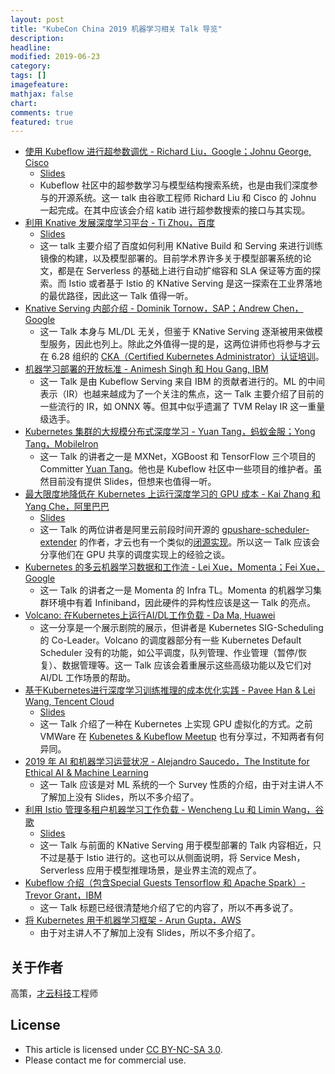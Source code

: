 ```yaml
---
layout: post
title: "KubeCon China 2019 机器学习相关 Talk 导览"
description: 
headline:
modified: 2019-06-23
category: 
tags: []
imagefeature:
mathjax: false
chart:
comments: true
featured: true
---
```


- [使用 Kubeflow 进行超参数调优 - Richard Liu，Google；Johnu George, Cisco](https://kccncosschn19chi.sched.com/event/NrZi/zhi-kubeflow-mao-chan-yun-hoy-richard-liudaelsgoogledaehjohnu-george-cisco?iframe=no&w=100%&sidebar=yes&bg=no)
    - [Slides](https://static.sched.com/hosted_files/kccncosschn19chi/9d/Hyperparameter%20Tuning%20in%20Kubeflow.pdf)
    - Kubeflow 社区中的超参数学习与模型结构搜索系统，也是由我们深度参与的开源系统。这一 talk 由谷歌工程师 Richard Liu 和 Cisco 的 Johnu 一起完成。在其中应该会介绍 katib 进行超参数搜索的接口与其实现。
- [利用 Knative 发展深度学习平台 - Ti Zhou，百度](https://kccncosschn19chi.sched.com/event/NrdC/zhi-knative-ti-zhoudaelskou?iframe=no&w=100%&sidebar=yes&bg=no)
    - [Slides](https://static.sched.com/hosted_files/kccncosschn19chi/5d/TiZhou-KubeCon-China-2019-V2.pdf)
    - 这一 talk 主要介绍了百度如何利用 KNative Build 和 Serving 来进行训练镜像的构建，以及模型部署的。目前学术界许多关于模型部署系统的论文，都是在 Serverless 的基础上进行自动扩缩容和 SLA 保证等方面的探索。而 Istio 或者基于 Istio 的 KNative Serving 是这一探索在工业界落地的最优路径，因此这一 Talk 值得一听。
- [Knative Serving 内部介绍 - Dominik Tornow，SAP；Andrew Chen，Google](https://kccncosschn19chi.sched.com/event/NrZZ/knative-serving-zhu-tao-dominik-tornowdaelssapdaehandrew-chendaelsgoogle?iframe=no&w=100%&sidebar=yes&bg=no)
    - 这一 Talk 本身与 ML/DL 无关，但鉴于 KNative Serving 逐渐被用来做模型服务，因此也列上。除此之外值得一提的是，这两位讲师也将参与才云在 6.28 组织的 [CKA（Certified Kubernetes Administrator）认证培训](https://www.huodongxing.com/event/5494884686811)。
- [机器学习部署的开放标准 - Animesh Singh 和 Hou Gang, IBM](https://kccncosschn19chi.sched.com/event/Nrk7/jzhu-ya-zha-animesh-singh-re-hou-gang-ibm?iframe=no&w=100%&sidebar=yes&bg=no)
    - 这一 Talk 是由 Kubeflow Serving 来自 IBM 的贡献者进行的。ML 的中间表示（IR）也越来越成为了一个关注的焦点，这一 Talk 主要介绍了目前的一些流行的 IR，如 ONNX 等。但其中似乎遗漏了 TVM Relay IR 这一重量级选手。
- [Kubernetes 集群的大规模分布式深度学习 - Yuan Tang，蚂蚁金服；Yong Tang，MobileIron](https://kccncosschn19chi.sched.com/event/Nrcc/kubernetes-zhong-shi-zha-mao-yuan-tangdaelskuang-yan-shu-daehyong-tangdaelsmobileiron?iframe=no&w=100%&sidebar=yes&bg=no)
    - 这一 Talk 的讲者之一是 MXNet，XGBoost 和 TensorFlow 三个项目的 Committer [Yuan Tang](https://github.com/terrytangyuan)。他也是 Kubeflow 社区中一些项目的维护者。虽然目前没有提供 Slides，但想来也值得一听。
- [最大限度地降低在 Kubernetes 上运行深度学习的 GPU 成本 - Kai Zhang 和 Yang Che，阿里巴巴](https://kccncosschn19chi.sched.com/event/Nree/zha-picodu-nano-kubernetes-ai-chan-zha-gpu-kai-zhang-re-yang-chedaelsqiang-tang?iframe=no&w=100%&sidebar=yes&bg=no)
    - [Slides](https://static.sched.com/hosted_files/kccncosschn19eng/96/Minimizing%20GPU%20Cost%20For%20Your%20Deep%20Learning%20Workload%20On%20Kubernetes.pdf)
    - 这一 Talk 的两位讲者是阿里云前段时间开源的 [gpushare-scheduler-extender](https://github.com/AliyunContainerService/gpushare-scheduler-extender) 的作者，才云也有一个类似的[闭源实现](https://caicloud.io/blog/5cd8e472275dbb002b9cd5b6)。所以这一 Talk 应该会分享他们在 GPU 共享的调度实现上的经验之谈。
- [Kubernetes 的多云机器学习数据和工作流 - Lei Xue，Momenta；Fei Xue，Google](https://kccncosschn19chi.sched.com/event/Nreb/kubernetes-zha-jre-lei-xuedaelsmomentadaehfei-xuedaelsgoogle?iframe=no&w=100%&sidebar=yes&bg=no)
    - 这一 Talk 的讲者之一是 Momenta 的 Infra TL。Momenta 的机器学习集群环境中有着 Infiniband，因此硬件的异构性应该是这一 Talk 的亮点。
- [Volcano: 在Kubernetes上运行AI/DL工作负载 - Da Ma, Huawei](https://kccncosschn19chi.sched.com/event/QXj3/volcano-nanokubernetesai-chan-aidldu-zhe-da-ma-huawei?iframe=no&w=100%&sidebar=yes&bg=no)
    - 这一分享是一个展示剧院的展示，但讲者是 Kubernetes SIG-Scheduling 的 Co-Leader。Volcano 的调度器部分有一些 Kubernetes Default Scheduler 没有的功能，如公平调度，队列管理、作业管理（暂停/恢复）、数据管理等。这一 Talk 应该会着重展示这些高级功能以及它们对 AI/DL 工作场景的帮助。
- [基于Kubernetes进行深度学习训练推理的成本优化实践 - Pavee Han & Lei Wang, Tencent Cloud](https://kccncosschn19chi.sched.com/event/QXmO/27dkubernetesmao-chan-xiao-zhen-lia-zha-huan-pavee-han-lei-wang-tencent-cloud?iframe=no&w=100%&sidebar=yes&bg=no)
    - [Slides](https://static.sched.com/hosted_files/kccncosschn19chi/70/Tencent%20Cloud%20%28Chinese%20Ver.%29_%E5%9F%BA%E4%BA%8EKubernetes%E8%BF%9B%E8%A1%8C%E6%B7%B1%E5%BA%A6%E5%AD%A6%E4%B9%A0%E8%AE%AD%E7%BB%83%E6%8E%A8%E7%90%86%E7%9A%84%E6%88%90%E6%9C%AC%E4%BC%98%E5%8C%96%E5%AE%9E%E8%B7%B5-KubeCon_China_2019.pdf)
    - 这一 Talk 介绍了一种在 Kubernetes 上实现 GPU 虚拟化的方式。之前 VMWare 在 [Kubenetes & Kubeflow Meetup](https://study.163.com/course/courseMain.htm?courseId=1209336810) 也有分享过，不知两者有何异同。
- [2019 年 AI 和机器学习运营状况 - Alejandro Saucedo，The Institute for Ethical AI & Machine Learning](https://kccncosschn19chi.sched.com/event/NrkD/2019-ai-rejai-ji-dan-alejandro-saucedodaelsthe-institute-for-ethical-ai-machine-learning?iframe=no&w=100%&sidebar=yes&bg=no)
    - 这一 Talk 应该是对 ML 系统的一个 Survey 性质的介绍，由于对主讲人不了解加上没有 Slides，所以不多介绍了。
- [利用 Istio 管理多租户机器学习工作负载 - Wencheng Lu 和 Limin Wang，谷歌](https://kccncosschn19chi.sched.com/event/Nrk4/zhi-istio-fa-lia-jie-jdu-zhe-wencheng-lu-re-limin-wangdaelsyang?iframe=no&w=100%&sidebar=yes&bg=no)
    - [Slides](https://static.sched.com/hosted_files/kccncosschn19chi/a7/Istio%20managing%20multi-tenant%20ML%20workloads.pdf)
    - 这一 Talk 与前面的 KNative Serving 用于模型部署的 Talk 内容相近，只不过是基于 Istio 进行的。这也可以从侧面说明，将 Service Mesh，Serverless 应用于模型推理场景，是业界主流的观点了。
- [Kubeflow 介绍（包含Special Guests Tensorflow 和 Apache Spark）- Trevor Grant，IBM](https://kccncosschn19chi.sched.com/event/Nrk1/kubeflow-tao-dael-special-guests-tensorflow-re-apache-sparkdaelg-trevor-grantdaelsibm?iframe=no&w=100%&sidebar=yes&bg=no)
    - 这一 Talk 标题已经很清楚地介绍了它的内容了，所以不再多说了。
- [将 Kubernetes 用于机器学习框架 - Arun Gupta，AWS](https://sched.co/NrkG)
    - 由于对主讲人不了解加上没有 Slides，所以不多介绍了。

## 关于作者

高策，[才云科技](https://caicloud.io)工程师

## License

- This article is licensed under [CC BY-NC-SA 3.0](https://creativecommons.org/licenses/by-nc-sa/3.0/).
- Please contact me for commercial use.
